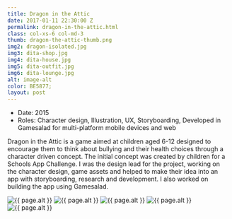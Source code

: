 ```yaml
---
title: Dragon in the Attic
date: 2017-01-11 22:30:00 Z
permalink: dragon-in-the-attic.html
class: col-xs-6 col-md-3
thumb: dragon-the-attic-thumb.png
img2: dragon-isolated.jpg
img3: dita-shop.jpg
img4: dita-house.jpg
img5: dita-outfit.jpg
img6: dita-lounge.jpg
alt: image-alt
color: BE5877;
layout: post
---
```


<ul class="list-tools" style="color:#{{ page.color }}">
  <li>Date: 2015</li>
  <li>Roles: Character design, Illustration, UX, Storyboarding, Developed in Gamesalad for multi-platform mobile devices and web</li>
</ul>

<p class="lead">Dragon in the Attic is a game aimed at children aged 6-12 designed to encourage them to think about bullying and their health choices through a character driven concept. The initial concept was created by children for a Schools App Challenge. I was the design lead for the project, working on the character design, game assets and helped to make their idea into an app with storyboarding, research and development. I also worked on building the app using Gamesalad.</p>


<div class="project__images">
  <img class="col-sm-6 col-sm-offset-3"  src="{{ site.baseurl }}/img/portfolio/{{ page.img2 }}" alt="{{ page.alt }}">
  <img class="col-sm-6" src="{{ site.baseurl }}/img/portfolio/{{ page.img3 }}" alt="{{ page.alt }}">
  <img class="col-sm-6 " src="{{ site.baseurl }}/img/portfolio/{{ page.img4 }}" alt="{{ page.alt }}">
  <img class="col-sm-6 " src="{{ site.baseurl }}/img/portfolio/{{ page.img5 }}" alt="{{ page.alt }}">
  <img class="col-sm-6 " src="{{ site.baseurl }}/img/portfolio/{{ page.img6 }}" alt="{{ page.alt }}">
</div>
